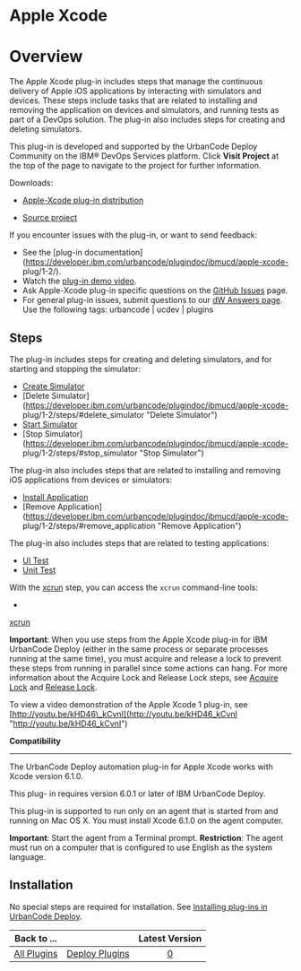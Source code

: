 
Apple Xcode
===========


Overview
========


The Apple Xcode plug-in includes steps that manage the continuous delivery of Apple iOS applications
 by interacting with simulators and devices. These steps include tasks that are related to installing and removing the 
application on devices and simulators, and running tests as part of a DevOps solution. The plug-in also includes steps 
for creating and deleting simulators.


This plug-in is developed and supported by the UrbanCode Deploy Community on the
 IBM® DevOps Services platform. Click **Visit Project** at the top of the page to navigate to the project for further 
information.


Downloads:


* [Apple-Xcode plug-in distribution](https://github.com/UrbanCode/Apple-Xcode-UCD/releases)

* [Source project](https://github.com/UrbanCode/Apple-Xcode-UCD)


If you encounter issues with the plug-in, or want to 
send feedback:


* See the [plug-in documentation](https://developer.ibm.com/urbancode/plugindoc/ibmucd/apple-xcode-
plug/1-2/).
* Watch the [plug-in demo video](http://youtu.be/kHD46_kCvnI).
* Ask Apple-Xcode plug-in specific questions 
on the [GitHub Issues](https://github.com/UrbanCode/Apple-Xcode-UCD/issues) page.
* For general plug-in issues, submit 
questions to our [dW Answers page](https://developer.ibm.com/answers/smart-spaces/23/urbancode.html). Use the following 
tags: urbancode | ucdev | plugins


**Steps**
---------


The plug-in includes steps for creating and deleting 
simulators, and for starting and stopping the simulator:


* [Create 
Simulator](http://developer.ibm.com/urbancode/plugindoc/ibmucd/apple-xcode-plug/1-2/steps/#create_simulator "Create 
Simulator")
* [Delete Simulator](https://developer.ibm.com/urbancode/plugindoc/ibmucd/apple-xcode-
plug/1-2/steps/#delete_simulator "Delete Simulator")
* [Start 
Simulator](https://developer.ibm.com/urbancode/plugindoc/ibmucd/apple-xcode-plug/1-2/steps/#start_simulator "Start 
Simulator")
* [Stop Simulator](https://developer.ibm.com/urbancode/plugindoc/ibmucd/apple-xcode-
plug/1-2/steps/#stop_simulator "Stop Simulator")


The plug-in also includes steps that are related to installing and 
removing iOS applications from devices or simulators:


* [Install 
Application](https://developer.ibm.com/urbancode/plugindoc/ibmucd/apple-xcode-plug/1-2/steps/#install_application 
"Install Application")
* [Remove Application](https://developer.ibm.com/urbancode/plugindoc/ibmucd/apple-xcode-
plug/1-2/steps/#remove_application "Remove Application")


The plug-in also includes steps that are related to testing 
applications:


* [UI Test](https://developer.ibm.com/urbancode/plugindoc/ibmucd/apple-xcode-plug/1-2/steps/#ui_test "UI
 Test")
* [Unit Test](https://developer.ibm.com/urbancode/plugindoc/ibmucd/apple-xcode-plug/1-2/steps/#unit_test "Unit 
Test")


With the [xcrun](https://developer.ibm.com/urbancode/plugindoc/ibmucd/apple-xcode-plug/1-2/steps/#xcrun 
"xcrun") step, you can access the `xcrun` command-line tools:


* 
[xcrun](https://developer.ibm.com/urbancode/plugindoc/ibmucd/apple-xcode-plug/1-2/steps/#xcrun "xcrun")


**Important**:
 When you use steps from the Apple Xcode plug-in for IBM UrbanCode Deploy (either in the same process or separate 
processes running at the same time), you must acquire and release a lock to prevent these steps from running in parallel
 since some actions can hang. For more information about the Acquire Lock and Release Lock steps, see [Acquire 
Lock](http://www-01.ibm.com/support/knowledgecenter/SS4GSP_6.1.0/com.ibm.udeploy.doc/topics/app_processsteps_lock_acquire.html
 "Acquire Lock") and [Release 
Lock](http://www-01.ibm.com/support/knowledgecenter/SS4GSP_6.1.0/com.ibm.udeploy.doc/topics/app_processsteps_lock_release.html
 "Release Lock").


To view a video demonstration of the Apple Xcode 1 plug-in, see 
[http://youtu.be/kHD46\_kCvnI](http://youtu.be/kHD46_kCvnI "http://youtu.be/kHD46_kCvnI")


**Compatibility**

-----------------


The UrbanCode Deploy automation plug-in for Apple Xcode works with Xcode version 6.1.0.


This plug-
in requires version 6.0.1 or later of IBM UrbanCode Deploy.


This plug-in is supported to run only on an agent that is 
started from and running on Mac OS X. You must install Xcode 6.1.0 on the agent computer.


**Important**: Start the 
agent from a Terminal prompt. **Restriction**: The agent must run on a computer that is configured to use English as the
 system language.


**Installation**
----------------


No special steps are required for installation. See [Installing 
plug-ins in UrbanCode Deploy](https://www.urbancode.com/resource/installing-plug-ins-in-urbancode-products/ "Installing 
plug-ins in UrbanCode Deploy").




|Back to ...||Latest Version|
| :---: | :---: | :---: |
|[All Plugins](../../index.md)|[Deploy Plugins](../README.md)|[0]()|
